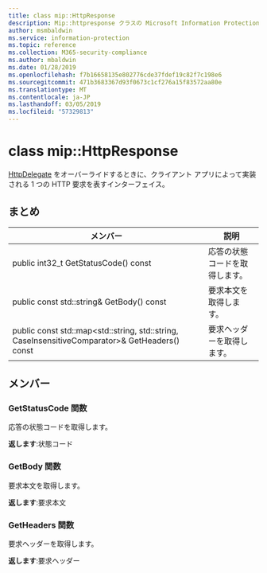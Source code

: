 ```yaml
---
title: class mip::HttpResponse
description: Mip::httpresponse クラスの Microsoft Information Protection (MIP) SDK について説明します。
author: msmbaldwin
ms.service: information-protection
ms.topic: reference
ms.collection: M365-security-compliance
ms.author: mbaldwin
ms.date: 01/28/2019
ms.openlocfilehash: f7b16658135e802776cde37fdef19c82f7c198e6
ms.sourcegitcommit: 471b3683367d93f0673c1cf276a15f83572aa80e
ms.translationtype: MT
ms.contentlocale: ja-JP
ms.lasthandoff: 03/05/2019
ms.locfileid: "57329813"
---
```

# <a name="class-miphttpresponse"></a>class mip::HttpResponse 
[HttpDelegate](class_mip_httpdelegate.md) をオーバーライドするときに、クライアント アプリによって実装される 1 つの HTTP 要求を表すインターフェイス。
  
## <a name="summary"></a>まとめ
 メンバー                        | 説明                                
--------------------------------|---------------------------------------------
public int32_t GetStatusCode() const  |  応答の状態コードを取得します。
public const std::string& GetBody() const  |  要求本文を取得します。
public const std::map\<std::string, std::string, CaseInsensitiveComparator\>& GetHeaders() const  |  要求ヘッダーを取得します。
  
## <a name="members"></a>メンバー
  
### <a name="getstatuscode-function"></a>GetStatusCode 関数
応答の状態コードを取得します。

  
**返します**:状態コード
  
### <a name="getbody-function"></a>GetBody 関数
要求本文を取得します。

  
**返します**:要求本文
  
### <a name="getheaders-function"></a>GetHeaders 関数
要求ヘッダーを取得します。

  
**返します**:要求ヘッダー
